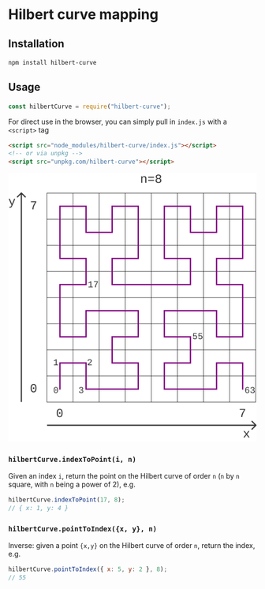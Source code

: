 # Hilbert curve mapping

## Installation

```bash
npm install hilbert-curve
```

## Usage

```javascript
const hilbertCurve = require("hilbert-curve");
```

For direct use in the browser, you can simply pull in `index.js` with a `<script>` tag

```html
<script src="node_modules/hilbert-curve/index.js"></script>
<!-- or via unpkg -->
<script src="unpkg.com/hilbert-curve"></script>
```

![](./hilbert-curve-numbering.png)

### `hilbertCurve.indexToPoint(i, n)`

Given an index `i`, return the point on the Hilbert curve of order `n`
(`n` by `n` square, with `n` being a power of 2), e.g.

```javascript
hilbertCurve.indexToPoint(17, 8);
// { x: 1, y: 4 }
```

### `hilbertCurve.pointToIndex({x, y}, n)`

Inverse: given a point `{x,y}` on the Hilbert curve of order `n`, return the index, e.g.

```javascript
hilbertCurve.pointToIndex({ x: 5, y: 2 }, 8);
// 55
```
